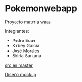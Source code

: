 # Pokemonwebapp
Proyecto materia waas 

Integrantes: 
- Pedro Euan
- Kirbey Garcia
- José Morales
- Shirla Santana


[src en master](https://github.com/dongato99/Pokemonwebapp/tree/entrega-final)

[Diseño mockup](https://marvelapp.com/prototype/2c3ej29g/screen/83055230)
